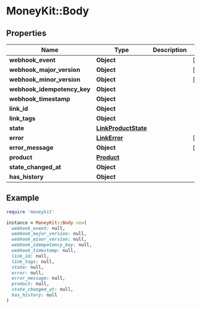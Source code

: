 # MoneyKit::Body

## Properties

| Name | Type | Description | Notes |
| ---- | ---- | ----------- | ----- |
| **webhook_event** | **Object** |  | [optional] |
| **webhook_major_version** | **Object** |  | [optional] |
| **webhook_minor_version** | **Object** |  | [optional] |
| **webhook_idempotency_key** | **Object** |  |  |
| **webhook_timestamp** | **Object** |  |  |
| **link_id** | **Object** |  |  |
| **link_tags** | **Object** |  |  |
| **state** | [**LinkProductState**](LinkProductState.md) |  |  |
| **error** | [**LinkError**](LinkError.md) |  | [optional] |
| **error_message** | **Object** |  | [optional] |
| **product** | [**Product**](Product.md) |  |  |
| **state_changed_at** | **Object** |  |  |
| **has_history** | **Object** |  |  |

## Example

```ruby
require 'moneykit'

instance = MoneyKit::Body.new(
  webhook_event: null,
  webhook_major_version: null,
  webhook_minor_version: null,
  webhook_idempotency_key: null,
  webhook_timestamp: null,
  link_id: null,
  link_tags: null,
  state: null,
  error: null,
  error_message: null,
  product: null,
  state_changed_at: null,
  has_history: null
)
```

